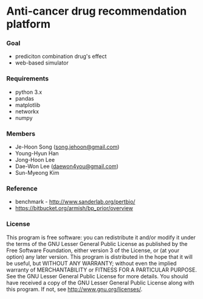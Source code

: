 # Anti-cancer drug recommendation platform

### Goal  
* prediciton combination drug's effect
* web-based simulator

### Requirements
* python 3.x 
* pandas
* matplotlib
* networkx
* numpy

### Members 
* Je-Hoon Song (song.jehoon@gmail.com)
* Young-Hyun Han 
* Jong-Hoon Lee 
* Dae-Won Lee (daewon4you@gmail.com)
* Sun-Myeong Kim

### Reference 
* benchmark - http://www.sanderlab.org/pertbio/
* https://bitbucket.org/armish/bp_prior/overview

### License 
This program is free software: you can redistribute it and/or modify it under the terms of the GNU Lesser General Public License as published by the Free Software Foundation, either version 3 of the License, or (at your option) any later version.
This program is distributed in the hope that it will be useful, but WITHOUT ANY WARRANTY; without even the implied warranty of MERCHANTABILITY or FITNESS FOR A PARTICULAR PURPOSE. See the GNU Lesser General Public License for more details.
You should have received a copy of the GNU Lesser General Public License along with this program. If not, see http://www.gnu.org/licenses/.
